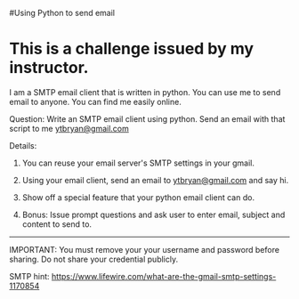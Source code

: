 #Using Python to send email

<h1>This is a challenge issued by my instructor. </h1>

I am a SMTP email client that is written in python. You can 
use me to send email to anyone. You can find me easily online. 

Question: Write an SMTP email client using python. Send an email with that script to me ytbryan@gmail.com

Details: 
1. You can reuse your email server's SMTP settings in your gmail.

2. Using your email client, send an email to ytbryan@gmail.com and say hi. 

3. Show off a special feature that your python email client can do. 

4. Bonus: Issue prompt questions and ask user to enter email, subject and content to send to. 

***************
IMPORTANT: You must remove your your username and password before sharing. Do not share your credential publicly. 

SMTP hint: https://www.lifewire.com/what-are-the-gmail-smtp-settings-1170854



